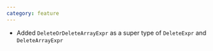 ```yaml
---
category: feature
---
```

* Added `DeleteOrDeleteArrayExpr` as a super type of `DeleteExpr` and `DeleteArrayExpr`